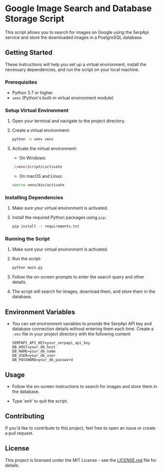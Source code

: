 # Google Image Search and Database Storage Script

This script allows you to search for images on Google using the SerpApi service and store the downloaded images in a PostgreSQL database.

## Getting Started

These instructions will help you set up a virtual environment, install the necessary dependencies, and run the script on your local machine.

### Prerequisites

- Python 3.7 or higher
- `venv` (Python's built-in virtual environment module)

### Setup Virtual Environment

1. Open your terminal and navigate to the project directory.

2. Create a virtual environment:

    ```bash
    python -m venv venv
    ```

3. Activate the virtual environment:

    - On Windows:

    ```bash
    .\venv\Scripts\activate
    ```

    - On macOS and Linux:

    ```bash
    source venv/bin/activate
    ```

### Installing Dependencies

1. Make sure your virtual environment is activated.

2. Install the required Python packages using `pip`:

    ```bash
    pip install -r requirements.txt
    ```

### Running the Script

1. Make sure your virtual environment is activated.

2. Run the script:

    ```bash
    python main.py
    ```

3. Follow the on-screen prompts to enter the search query and other details.

4. The script will search for images, download them, and store them in the database.

## Environment Variables

- You can set environment variables to provide the SerpApi API key and database connection details without entering them each time. Create a `.env` file in your project directory with the following content:

    ```
    SERPAPI_API_KEY=your_serpapi_api_key
    DB_HOST=your_db_host
    DB_NAME=your_db_name
    DB_USER=your_db_user
    DB_PASSWORD=your_db_password
    ```

## Usage

- Follow the on-screen instructions to search for images and store them in the database.

- Type 'exit' to quit the script.

## Contributing

If you'd like to contribute to this project, feel free to open an issue or create a pull request.

## License

This project is licensed under the MIT License - see the [LICENSE.md](LICENSE.md) file for details.